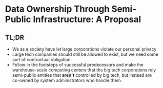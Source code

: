 # Data Ownership Through Semi-Public Infrastructure: A Proposal

## TL;DR
* We as a society have let large corporations violate our personal privacy
* Large tech companies should still be allowed to exist, but we need some sort
  of contractual obligation.
* Follow in the footsteps of successful predecessors and make the
  warehouse-scale computing centers that the big tech corporations rely
  semi-public entities that __aren't__ controlled by big tech, but instead are
  co-owned by system administrators who handle them. 
